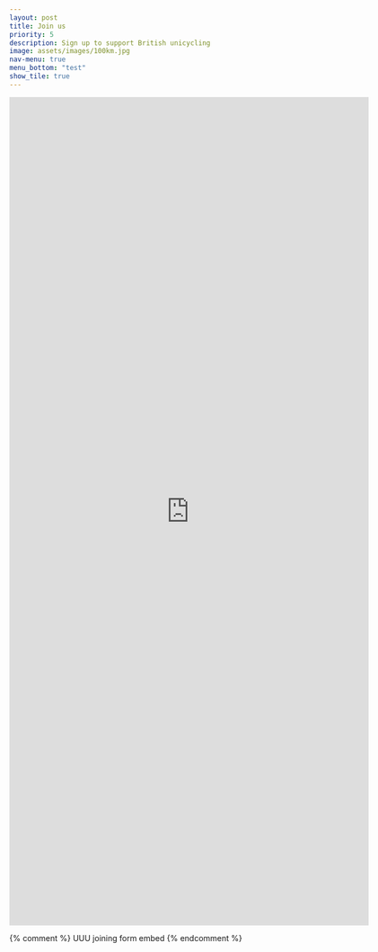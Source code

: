 ```yaml
---
layout: post
title: Join us
priority: 5
description: Sign up to support British unicycling
image: assets/images/100km.jpg
nav-menu: true
menu_bottom: "test"
show_tile: true
---
```


<iframe src="https://docs.google.com/forms/d/e/1FAIpQLSeeR6uDYWts6c82aRQmif25h92Fsk4ChridAIR-d2UODAVUug/viewform?embedded=true" width="640" height="1473" frameborder="0" marginheight="0" marginwidth="0">Loading...</iframe>

{% comment %} UUU joining form embed {% endcomment %}
